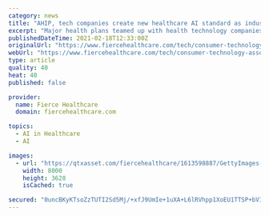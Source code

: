 ```yaml
---
category: news
title: "AHIP, tech companies create new healthcare AI standard as industry aims to provide more guardrails"
excerpt: "Major health plans teamed up with health technology companies like Philips and Ginger to develop a new standard to advance trust in artificial intelligence solutions. Convened by the Consumer Technolo"
publishedDateTime: 2021-02-18T12:33:00Z
originalUrl: "https://www.fiercehealthcare.com/tech/consumer-technology-association-launches-new-healthcare-ai-standard-as-industry-aims-to"
webUrl: "https://www.fiercehealthcare.com/tech/consumer-technology-association-launches-new-healthcare-ai-standard-as-industry-aims-to"
type: article
quality: 40
heat: 40
published: false

provider:
  name: Fierce Healthcare
  domain: fiercehealthcare.com

topics:
  - AI in Healthcare
  - AI

images:
  - url: "https://qtxasset.com/fiercehealthcare/1613598887/GettyImages-1040557296.jpg/GettyImages-1040557296.jpg?SrycuyaosKcFnpqIWaSSj.FLfgpBGYsM"
    width: 8000
    height: 3628
    isCached: true

secured: "0uncBKyKTsoZzTUTI2Sd5Mj/+xfJ9UmIe+1uXA+L6lRVhpp1XoEU1TTSP+bVIVYzhJfWbBYAdBAGdD+tVv0u8LZUHVUm+0H5r9qoY5DJBHCq9srzTGrVMvfvHs9F/h7rrN2w8uEgCPFMbmdUQNsTh5GiEOKGrmgmV9YmpqLPflrVetnQiJQ+HeNoNuQNuztY6E8WibOw2KiNEtZ6YhelPC1Ls9Ei0gR1E/re/sgECqpSx4hlRM5W/lUoFGDe0BpNH0BLbiMAeAefc87PEyX9JCiIIc0aMB9GC5fR2xT2ex/jc9Jqf7hgxNCGRBe/54vThDC1zprSaIOqhq4QEulYUIagNJ7HTdDrfW4hqG5FOrk=;k68sKRklgiGpeEG+kVXE2g=="
---
```


